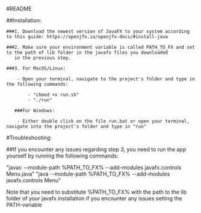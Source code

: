 #README

##Installation:

	###1. Download the newest version of JavaFX to your system according to this guide: https://openjfx.io/openjfx-docs/#install-java
	
	###2. Make sure your environment variable is called PATH_TO_FX and set to the path of lib folder in the javafx files you downloaded
	   in the previous step.

	###3. For MacOS/Linux:

		- Open your terminal, navigate to the project's folder and type in the following commands:

			- "chmod +x run.sh"
			- "./run"

	   ###For Windows:

		- Either double click on the file run.bat or open your terminal, navigate into the project's folder and type in "run"

#Troubleshooting:

##If you encounter any issues regarding step 3, you need to run the app yourself by running the following commands:

  "javac --module-path %PATH_TO_FX% --add-modules javafx.controls Menu.java"
  "java --module-path %PATH_TO_FX% --add-modules javafx.controls Menu"

Note that you need to substitute %PATH_TO_FX% with the path to the lib folder of your javafx installation if you encounter any issues setting the PATH-variable

